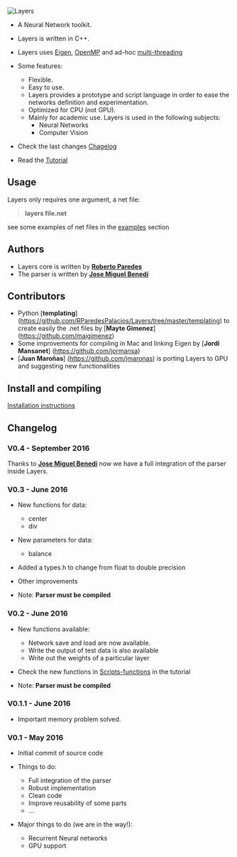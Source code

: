 ![Layers](./figs/layers.jpg)


* A Neural Network toolkit.


* Layers is written in C++. 


* Layers uses [Eigen](http://eigen.tuxfamily.org/index.php?title=Main_Page), [OpenMP](http://openmp.org/wp/) and ad-hoc [multi-threading](https://computing.llnl.gov/tutorials/pthreads/)

* Some features:
	* Flexible.
	* Easy to use. 
	* Layers provides a prototype and script language in order to ease the networks definition and experimentation. 
	* Optimized for CPU (not GPU).
	* Mainly for academic use. Layers is used in the following subjects:
		* Neural Networks
		* Computer Vision

* Check the last changes [Chagelog](https://github.com/RParedesPalacios/Layers/blob/master/src/readme.md#changelog)
* Read the [Tutorial](https://github.com/RParedesPalacios/Layers/tree/master/Tutorial)

## Usage

Layers only requires one argument, a net file:

> **layers file.net**

see some examples of net files in the [examples](https://github.com/RParedesPalacios/Layers/tree/master/examples) section
	
## Authors

* Layers core is written by [**Roberto Paredes**](http://users.dsic.upv.es/~rparedes/)
* The parser is written by [**Jose Miguel Benedí**](http://users.dsic.upv.es/~jbenedi/)

## Contributors

* Python [**templating**] (https://github.com/RParedesPalacios/Layers/tree/master/templating) to create easily the .net files by [**Mayte Gimenez**] (https://github.com/maigimenez)
* Some improvements for compiling in Mac and linking Eigen by [**Jordi Mansanet**] (https://github.com/jormansa)
* [**Juan Maroñas**] (https://github.com/jmaronas) is porting Layers to GPU and suggesting new functionalities 

## Install and compiling

[Installation instructions](https://github.com/RParedesPalacios/Layers/blob/master/src/readme.md)



## Changelog

### V0.4 - September 2016

Thanks to [**Jose Miguel Benedí**](http://users.dsic.upv.es/~jbenedi/) now we have a full integration of the parser inside Layers. 


### V0.3 - June 2016

* New functions for data:
	* center
	* div
* New parameters for data:
	* balance
* Added a types.h to change from float to double precision
* Other improvements

* Note: **Parser must be compiled**

### V0.2 - June 2016

* New functions available:
	* Network save and load are now available. 
	* Write the output of test data is also available
	* Write out the weights of a particular layer

* Check the new functions in [Scripts-functions](https://github.com/RParedesPalacios/Layers/tree/master/Tutorial#scripts-functions) in the tutorial

* Note: **Parser must be compiled**


### V0.1.1 - June 2016

* Important memory problem solved.


### V0.1 - May 2016
 * Initial commit of source code
 
 * Things to do:
 	* Full integration of the parser
 	* Robust implementation 
 	* Clean code
 	* Improve reusability of some parts
 	* ...

 * Major things to do (we are in the way!):
 	* Recurrent Neural networks
 	* GPU support


